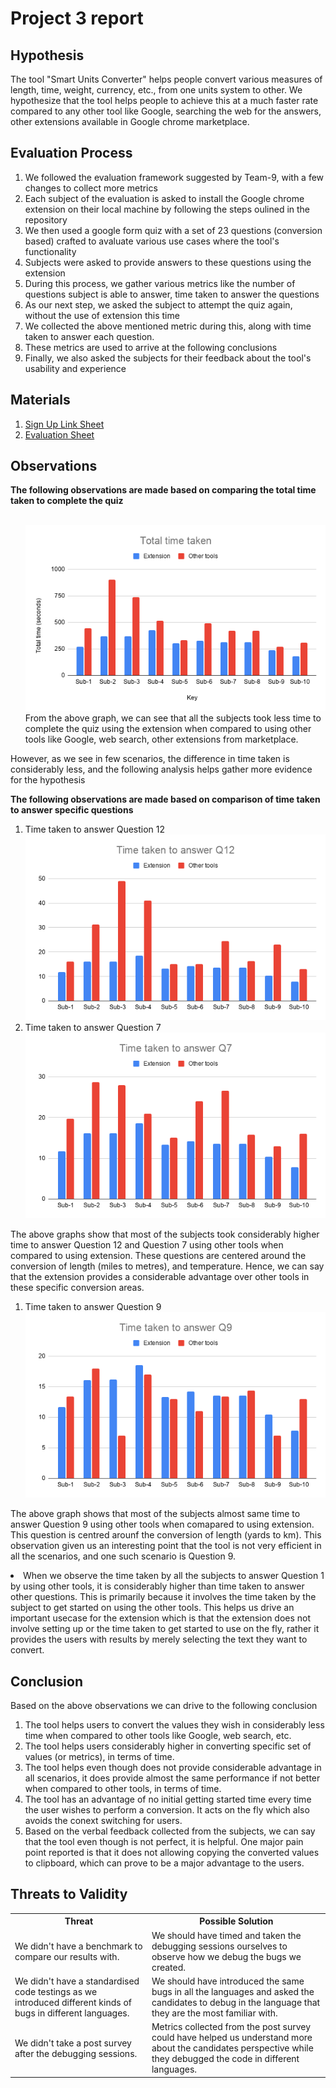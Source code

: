 <h1>Project 3 report</h1>

<h2>Hypothesis</h2>
<p>The tool "Smart Units Converter" helps people convert various measures of length, time, weight, currency, etc., from one units system to other. We hypothesize that the tool helps people to achieve this at a much faster rate compared to any other tool like Google, searching the web for the answers, other extensions available in Google chrome marketplace.</p>

<h2>Evaluation Process</h2>
<ol>
  <li>We followed the evaluation framework suggested by Team-9, with a few changes to collect more metrics</li>
  <li>Each subject of the evaluation is asked to install the Google chrome extension on their local machine by following the steps oulined in the repository</li>
  <li>We then used a google form quiz with a set of 23 questions (conversion based) crafted to avaluate various use cases where the tool's functionality</li>
  <li>Subjects were asked to provide answers to these questions using the extension</li>
  <li>During this process, we gather various metrics like the number of questions subject is able to answer, time taken to answer the questions</li>
  <li>As our next step, we asked the subject to attempt the quiz again, without the use of extension this time</li>
  <li>We collected the above mentioned metric during this, along with time taken to answer each question.</li>
  <li>These metrics are used to arrive at the following conclusions</li>
  <li>Finally, we also asked the subjects for their feedback about the tool's usability and experience</li>
</ol>

<h2>Materials</h2>
<ol>
  <li><a href="https://docs.google.com/forms/d/e/1FAIpQLSc0rNQ2yRAcff7Y0WUHMXNZqOkkaB196mnBI3Mrt-wzMITKYw/viewform">Sign Up Link Sheet</a></li>
  <li><a href="https://docs.google.com/spreadsheets/d/1eiEOabLgA10kPQjgngsA3AiaYW7Q4tCdVtpvooA2MW8/edit#gid=0">Evaluation Sheet</a></li>
</ol>
<h2>Observations</h2>
<p><b>The following observations are made based on comparing the total time taken to complete the quiz</b></p>
<ol>
  <br><img src="https://github.com/ChaitanyaBandikatla/units_converter_extension/blob/master/Project3/Total%20time%20taken.png"><br>
  From the above graph, we can see that all the subjects took less time to complete the quiz using the extension when compared to using other tools like Google, web search, other extensions from marketplace.
</ol>
<p>However, as we see in few scenarios, the difference in time taken is considerably less, and the following analysis helps gather more evidence for the hypothesis</p>
<p><b>The following observations are made based on comparison of time taken to answer specific questions</b></p>
<ol>
<li>Time taken to answer Question 12<br><img src="https://github.com/ChaitanyaBandikatla/units_converter_extension/blob/master/Project3/Time%20taken%20to%20answer%20Q12.png"><br></li>
  <li>Time taken to answer Question 7<br><img src="https://github.com/ChaitanyaBandikatla/units_converter_extension/blob/master/Project3/Time%20taken%20to%20answer%20Q7.png"></li>
  </ol>
<p>The above graphs show that most of the subjects took considerably higher time to answer Question 12 and Question 7 using other tools when compared to using extension. These questions are centered around the conversion of length (miles to metres), and temperature. Hence, we can say that the extension provides a considerable advantage over other tools in these specific conversion areas.</p>
<ol>
<li>Time taken to answer Question 9<br><img src="https://github.com/ChaitanyaBandikatla/units_converter_extension/blob/master/Project3/Time%20taken%20to%20answer%20Q9.png"><br></li>
  </ol>
<p>The above graph shows that most of the subjects almost same time to answer Question 9 using other tools when comapared to using extension. This question is centred arounf the conversion of length (yards to km). This observation given us an interesting point that the tool is not very efficient in all the scenarios, and one such scenario is Question 9.</p>
<li>When we observe the time taken by all the subjects to answer Question 1 by using other tools, it is considerably higher than time taken to answer other questions. This is primarily because it involves the time taken by the subject to get started on using the other tools. This helps us drive an important usecase for the extension which is that the extension does not involve setting up or the time taken to get started to use on the fly, rather it provides the users with results by merely selecting the text they want to convert.</li>

<h2>Conclusion</h2>
Based on the above observations we can drive to the following conclusion
<ol>
  <li>The tool helps users to convert the values they wish in considerably less time when compared to other tools like Google, web search, etc.</li>
  <li>The tool helps users considerably higher in converting specific set of values (or metrics), in terms of time. </li>
  <li>The tool helps even though does not provide considerable advantage in all scenarios, it does provide almost the same performance if not better when compared to other tools, in terms of time.</li>
  <li>The tool has an advantage of no initial getting started time every time the user wishes to perform a conversion. It acts on the fly which also avoids the conext switching for users.</li>
  <li>Based on the verbal feedback collected from the subjects, we can say that the tool even though is not perfect, it is helpful. One major pain point reported is that it does not allowing copying the converted values to clipboard, which can prove to be a major advantage to the users.</li>
</ol>
<h2>Threats to Validity</h2>
<table style="width:100%">
  <tr>
    <th>Threat</th>
    <th>Possible Solution</th>
  </tr>
  <tr>
    <td>We didn't have a benchmark to compare our results with.</td>
    <td>We should have timed and taken the debugging sessions ourselves to observe how we debug the bugs we created.</td>
  </tr>
  <tr>
    <td>We didn't have a standardised code testings as we introduced different kinds of bugs in different languages.</td>
    <td>We should have introduced the same bugs in all the languages and asked the candidates to debug in the language that they are the most familiar with.</td>
  </tr>
  <tr>
    <td>We didn't take a post survey after the debugging sessions.</td>
    <td>Metrics collected from the post survey could have helped us understand more about the candidates perspective while they debugged the code in different languages.</td>
  </tr>
</table>
